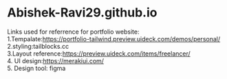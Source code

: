 # Abishek-Ravi29.github.io
Links used for referrence for portfolio website:
<br>
1.Tempalate:https://portfolio-tailwind.preview.uideck.com/demos/personal/
<br>
2.styling:tailblocks.cc
<br>
3.Layout reference:https://preview.uideck.com/items/freelancer/
<br>
4. UI design:https://merakiui.com/
<br>
5. Design tool: figma